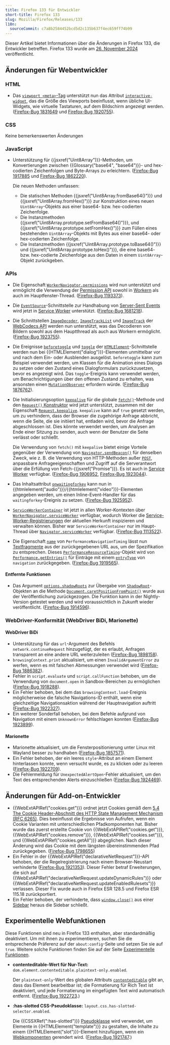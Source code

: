 ```yaml
---
title: Firefox 133 für Entwickler
short-title: Firefox 133
slug: Mozilla/Firefox/Releases/133
l10n:
  sourceCommit: c7a8b2584452bcd5d2c135b637f4ec659ff74b99
---
```


Dieser Artikel bietet Informationen über die Änderungen in Firefox 133, die Entwickler betreffen. Firefox 133 wurde am [26. November 2024](https://whattrainisitnow.com/release/?version=133) veröffentlicht.

## Änderungen für Webentwickler

### HTML

- Das [`viewport <meta>`-Tag](/de/docs/Web/HTML/Reference/Elements/meta/name/viewport) unterstützt nun das Attribut [`interactive-widget`](/de/docs/Web/HTML/Reference/Elements/meta/name/viewport#the_effect_of_interactive_ui_widgets), das die Größe des Viewports beeinflusst, wenn übliche UI-Widgets, wie virtuelle Tastaturen, auf dem Bildschirm angezeigt werden. ([Firefox-Bug 1831649](https://bugzil.la/1831649) und [Firefox-Bug 1920755](https://bugzil.la/1920755)).

### CSS

Keine bemerkenswerten Änderungen

### JavaScript

- Unterstützung für {{jsxref("Uint8Array")}}-Methoden, um Konvertierungen zwischen {{Glossary("base64", "base64")}}- und hex-codierten Zeichenfolgen und Byte-Arrays zu erleichtern. ([Firefox-Bug 1917885](https://bugzil.la/1917885) und [Firefox-Bug 1862220](https://bugzil.la/1862220)).

  Die neuen Methoden umfassen:
  - Die statischen Methoden {{jsxref("Uint8Array.fromBase64()")}} und {{jsxref("Uint8Array.fromHex()")}} zur Konstruktion eines neuen `Uint8Array`-Objekts aus einer base64- bzw. hex-codierten Zeichenfolge.
  - Die Instanzmethoden {{jsxref("Uint8Array.prototype.setFromBase64()")}}, und {{jsxref("Uint8Array.prototype.setFromHex()")}} zum Füllen eines bestehenden `Uint8Array`-Objekts mit Bytes aus einer base64- oder hex-codierten Zeichenfolge.
  - Die Instanzmethoden {{jsxref("Uint8Array.prototype.toBase64()")}} und {{jsxref("Uint8Array.prototype.toHex()")}}, die eine base64- bzw. hex-codierte Zeichenfolge aus den Daten in einem `Uint8Array`-Objekt zurückgeben.

### APIs

- Die Eigenschaft [`WorkerNavigator.permissions`](/de/docs/Web/API/WorkerNavigator/permissions) wird nun unterstützt und ermöglicht die Verwendung der [Permission API](/de/docs/Web/API/Permissions_API) sowohl in [Workern](/de/docs/Web/API/Web_Workers_API) als auch im Hauptfenster-Thread. ([Firefox-Bug 1193373](https://bugzil.la/1193373)).
- Die [`EventSource`](/de/docs/Web/API/EventSource)-Schnittstelle zur Handhabung von [Server-Sent Events](/de/docs/Web/API/Server-sent_events) wird jetzt in [Service Worker](/de/docs/Web/API/Service_Worker_API) unterstützt. ([Firefox-Bug 1681218](https://bugzil.la/1681218)).
- Die Schnittstellen [`ImageDecoder`](/de/docs/Web/API/ImageDecoder), [`ImageTrackList`](/de/docs/Web/API/ImageTrackList) und [`ImageTrack`](/de/docs/Web/API/ImageTrack) der [WebCodecs API](/de/docs/Web/API/WebCodecs_API) werden nun unterstützt, was das Decodieren von Bildern sowohl aus dem Hauptthread als auch aus Workern ermöglicht. ([Firefox-Bug 1923755](https://bugzil.la/1923755)).
- Die Ereignisse [`beforetoggle`](/de/docs/Web/API/HTMLElement/beforetoggle_event) und [`toggle`](/de/docs/Web/API/HTMLElement/toggle_event) der [`HTMLElement`](/de/docs/Web/API/HTMLElement)-Schnittstelle werden nun bei {{HTMLElement("dialog")}}-Elementen unmittelbar vor und nach dem Ein- oder Ausblenden ausgelöst. `beforetoggle` kann zum Beispiel verwendet werden, um Klassen für die Animation eines Dialogs zu setzen oder den Zustand eines Dialogformulars zurückzusetzen, bevor es angezeigt wird. Das `toggle`-Ereignis kann verwendet werden, um Benachrichtigungen über den offenen Zustand zu erhalten, was ansonsten einen [`MutationObserver`](/de/docs/Web/API/MutationObserver) erfordern würde. ([Firefox-Bug 1876762](https://bugzil.la/1876762)).
- Die Initialisierungsoption [`keepalive`](/de/docs/Web/API/RequestInit#keepalive) für die globale [`fetch()`](/de/docs/Web/API/Window/fetch)-Methode und den [`Request()` Konstruktor](/de/docs/Web/API/Request/Request#options) wird jetzt unterstützt, zusammen mit der Eigenschaft [`Request.keepalive`](/de/docs/Web/API/Request/keepalive). `keepalive` kann auf `true` gesetzt werden, um zu verhindern, dass der Browser die zugehörige Anfrage abbricht, wenn die Seite, die sie initiiert hat, entladen wird, bevor die Anfrage abgeschlossen ist. Dies könnte verwendet werden, um Analysen am Ende einer Sitzung zu senden, auch wenn der Benutzer die Seite verlässt oder schließt.

  Die Verwendung von `fetch()` mit `keepalive` bietet einige Vorteile gegenüber der Verwendung von [`Navigator.sendBeacon()`](/de/docs/Web/API/Navigator/sendBeacon) für denselben Zweck, wie z. B. die Verwendung von HTTP-Methoden außer [`POST`](/de/docs/Web/HTTP/Reference/Methods/POST), anpassbare Anfrageeigenschaften und Zugriff auf die Serverantwort über die Erfüllung von Fetch-{{jsxref("Promise")}}. Es ist auch in [Service Worker](/de/docs/Web/API/Service_Worker_API) verfügbar. ([Firefox-Bug 1906952](https://bugzil.la/1906952), [Firefox-Bug 1923044](https://bugzil.la/1923044)).

- Das Inhaltsattribut [`onwaitingforkey`](/de/docs/Web/API/HTMLMediaElement/waitingforkey_event) kann nun in {{htmlelement("audio")}}/{{htmlelement("video")}}-Elementen angegeben werden, um einen Inline-Event-Handler für das `waitingforkey`-Ereignis zu setzen. ([Firefox-Bug 1925952](https://bugzil.la/1925952)).
- [`ServiceWorkerContainer`](/de/docs/Web/API/ServiceWorkerContainer) ist jetzt in allen Worker-Kontexten über [`WorkerNavigator.serviceWorker`](/de/docs/Web/API/WorkerNavigator/serviceWorker) verfügbar, wodurch Worker die [Service-Worker-Registrierungen](/de/docs/Web/API/ServiceWorkerRegistration) der aktuellen Herkunft inspizieren und verwalten können. Bisher war `ServiceWorkerContainer` nur im Haupt-Thread über [`Navigator.serviceWorker`](/de/docs/Web/API/Navigator/serviceWorker) verfügbar. ([Firefox-Bug 1113522](https://bugzil.la/1113522)).
- Die Eigenschaft [`name`](/de/docs/Web/API/PerformanceNavigationTiming#performanceentry.name) von `PerformanceNavigationTiming` lässt nun [Textfragmente](/de/docs/Web/URI/Reference/Fragment/Text_fragments) aus der zurückgegebenen URL aus, um der Spezifikation zu entsprechen. Dieses [`PerformanceResourceTiming`](/de/docs/Web/API/PerformanceResourceTiming)-Objekt wird von [`Performance.getEntries()`](/de/docs/Web/API/Performance/getEntries) für Einträge mit einem [`entryType`](/de/docs/Web/API/PerformanceEntry/entryType) von `navigation` zurückgegeben. ([Firefox-Bug 1919565](https://bugzil.la/1919565)).

#### Entfernte Funktionen

- Das Argument [`options.shadowRoots`](/de/docs/Web/API/Document/caretPositionFromPoint#shadowroots) zur Übergabe von [`ShadowRoot`](/de/docs/Web/API/ShadowRoot)-Objekten an die Methode [`Document.caretPositionFromPoint()`](/de/docs/Web/API/Document/caretPositionFromPoint) wurde aus der Veröffentlichung zurückgezogen. Die Funktion kann in der Nightly-Version getestet werden und wird voraussichtlich in Zukunft wieder veröffentlicht. ([Firefox-Bug 1914596](https://bugzil.la/1914596)).

### WebDriver-Konformität (WebDriver BiDi, Marionette)

#### WebDriver BiDi

- Unterstützung für das `url`-Argument des Befehls `network.continueRequest` hinzugefügt, der es erlaubt, Anfragen transparent an eine andere URL weiterzuleiten ([Firefox-Bug 1898158](https://bugzil.la/1898158)).
- `browsingContext.print` aktualisiert, um einen `InvalidArgumentError` zu werfen, wenn es mit falschen Abmessungen verwendet wird ([Firefox-Bug 1886382](https://bugzil.la/1886382)).
- Fehler in `script.evaluate` und `script.callFunction` behoben, um die Verwendung von `document.open` in Sandbox-Bereichen zu ermöglichen ([Firefox-Bug 1918288](https://bugzil.la/1918288)).
- Ein Fehler behoben, bei dem das `browsingContext.load`-Ereignis möglicherweise die falsche Navigations-ID enthält, wenn eine gleichzeitige Navigationsaktion während der Hauptnavigation auftritt ([Firefox-Bug 1922327](https://bugzil.la/1922327)).
- Ein weiterer Sonderfall behoben, bei dem Befehle aufgrund von Navigation mit einem `UnknownError` fehlschlagen konnten ([Firefox-Bug 1923899](https://bugzil.la/1923899)).

#### Marionette

- Marionette aktualisiert, um die Fensterpositionierung unter Linux mit Wayland besser zu handhaben ([Firefox-Bug 1857571](https://bugzil.la/1857571)).
- Ein Fehler behoben, der ein leeres `style`-Attribut an einem Element hinterlassen konnte, wenn versucht wurde, es zu klicken oder zu leeren ([Firefox-Bug 1922709](https://bugzil.la/1922709)).
- Die Fehlermeldung für `UnexpectedAlertOpen`-Fehler aktualisiert, um den Text des entsprechenden Alerts einzuschließen ([Firefox-Bug 1924469](https://bugzil.la/1924469)).

## Änderungen für Add-on-Entwickler

- {{WebExtAPIRef("cookies.get")}} ordnet jetzt Cookies gemäß dem [5.4 The Cookie Header-Abschnitt des HTTP State Management Mechanism (RFC 6265)](https://datatracker.ietf.org/doc/html/rfc6265#section-5.4). Dies beeinflusst die Ergebnisse von Aufrufen, wenn ein Cookie Varianten mit unterschiedlichen Pfadkomponenten hat. Bisher wurde das zuerst erstellte Cookie von {{WebExtAPIRef("cookies.get")}}, {{WebExtAPIRef("cookies.remove")}}, {{WebExtAPIRef("cookies.set")}}, und {{WebExtAPIRef("cookies.getAll")}} abgeglichen. Nach dieser Änderung wird das Cookie mit dem längsten übereinstimmenden Pfad zurückgegeben. ([Firefox-Bug 1798655](https://bugzil.la/1798655))
- Ein Fehler in der {{WebExtAPIRef("declarativeNetRequest")}}-API behoben, der die Regelregistrierung nach einem Browser-Neustart verhinderte ([Firefox-Bug 1921353](https://bugzil.la/1921353)). Dieser Fehler betraf Erweiterungen, die sich auf {{WebExtAPIRef("declarativeNetRequest.updateDynamicRules")}} oder {{WebExtAPIRef("declarativeNetRequest.updateEnabledRulesets")}} verlassen. Dieser Fix wurde auch in Firefox ESR 128.5 und Firefox ESR 115.18 zurückportiert.
- Ein Fehler behoben, der verhinderte, dass [`window.close()`](/de/docs/Web/API/Window/close) aus einer [Sidebar](/de/docs/Mozilla/Add-ons/WebExtensions/user_interface/Sidebars) heraus die Sidebar schließt.

## Experimentelle Webfunktionen

Diese Funktionen sind neu in Firefox 133 enthalten, aber standardmäßig deaktiviert. Um mit ihnen zu experimentieren, suchen Sie die entsprechende Präferenz auf der `about:config`-Seite und setzen Sie sie auf `true`. Weitere solche Funktionen finden Sie auf der Seite [Experimentelle Funktionen](/de/docs/Mozilla/Firefox/Experimental_features).

- **contenteditable-Wert für Nur-Text:** `dom.element.contenteditable.plaintext-only.enabled`.

  Der `plaintext-only`-Wert des globalen Attributs [`contenteditable`](/de/docs/Web/HTML/Reference/Global_attributes/contenteditable) gibt an, dass das Element bearbeitbar ist; die Formatierung für Rich Text ist deaktiviert, und jede Formatierung im eingefügten Text wird automatisch entfernt. ([Firefox-Bug 1922723](https://bugzil.la/1922723).)

- **:has-slotted CSS-Pseudoklasse:** `layout.css.has-slotted-selector.enabled`.

  Die {{CSSXRef(":has-slotted")}} [Pseudoklasse](/de/docs/Web/CSS/Pseudo-classes) wird verwendet, um Elemente in {{HTMLElement("template")}} zu gestalten, die Inhalte zu einem {{HTMLElement("slot")}}-Element hinzufügen, wenn ein [Webkomponenten](/de/docs/Web/API/Web_components) gerendert wird. ([Firefox-Bug 1921747](https://bugzil.la/1921747).)
